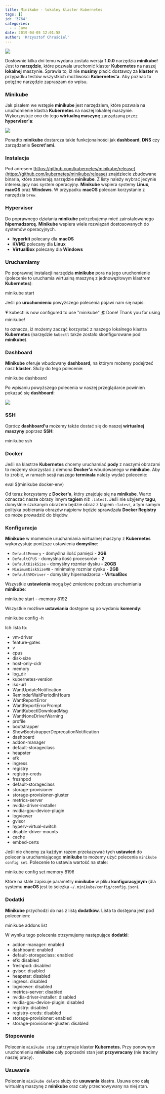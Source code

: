```yaml
---
title: Minikube - lokalny klaster Kubernetes
tags: []
id: '3764'
categories:
  - - Java
date: 2019-04-05 12:01:58
author: 'Krzysztof Chruściel'
---
```


 ![](https://codecouple.pl/wp-content/uploads/2019/03/minikube-logo-1024x290.jpg)

Dosłownie kilka dni temu wydana została wersja **1.0.0** narzędzia **minikube**! Jest to **narzędzie**, które pozwala uruchomić klaster **Kubernetes** na naszej **lokalnej** maszynie. Sprawia to, iż nie **musimy** płacić dostawcy za **klaster** w przypadku testów wszystkich możliwości **Kubernetes'a**. Aby poznać to potężne narzędzie zapraszam do wpisu.
<!-- more -->
### Minikube

Jak pisałem we wstępie **minikube** jest narzędziem, które pozwala na uruchomienie klastra **Kubernetes** na naszej lokalnej maszynie. Wykorzystuje ono do tego **wirtualną maszynę** zarządzaną przez **hypervisor'a**:

![](https://codecouple.pl/wp-content/uploads/2019/03/minikube-1024x433.png)

Ponadto **minikube** dostarcza takie funkcjonalności jak **dashboard**, **DNS** czy zarządzanie **Secret'ami**.

### Instalacja

Pod adresem [https://github.com/kubernetes/minikube/release](https://github.com/kubernetes/minikube/release) znajdziecie zbudowane binaria, które zawierają narzędzie **minikube**. Z listy należy wybrać jedynie interesujący nas system operacyjny. **Minikube** wspiera systemy **Linux**, **macOS** oraz **Windows**. W przypadku **macOS** polecam korzystanie z narzędzia `brew`.

### Hypervisor

Do poprawnego działania **minikube** potrzebujemy mieć zainstalowanego **hipernadzorcę**. **Minikube** wspiera wiele rozwiązań dostosowanych do systemów operacyjnych.

*   **hyperkit** polecany dla **macOS**
*   **KVM2** polecany dla **Linux**
*   **VirtualBox** polecany dla **Windows**

### Uruchamiamy

Po poprawnej instalacji narzędzia **minikube** pora na jego uruchomienie (polecenie to uruchamia wirtualną maszynę z jednowęzłowym klastrem **Kubernetes**):

minikube start

Jeśli po **uruchomieniu** powyższego polecenia pojawi nam się napis:

💗  kubectl is now configured to use "minikube"
🏄  Done! Thank you for using minikube!

to oznacza, iż możemy zacząć korzystać z naszego lokalnego klastra **Kubernetes** (narzędzie `kubectl` także zostało skonfigurowane pod **minikube**).

### Dashboard

**Minikube** oferuje wbudowany **dashboard**, na którym możemy podejrzeć nasz **klaster**. Służy do tego polecenie:

minikube dashboard

Po wpisaniu powyższego polecenia w naszej przeglądarce powinien pokazać się **dashboard**:

![](https://codecouple.pl/wp-content/uploads/2019/03/Screen-Shot-2019-03-30-at-18.58.35-1024x611.png)

### SSH

Oprócz **dashboard'u** możemy także dostać się do naszej **wirtualnej maszyny** poprzez **SSH**:

minikube ssh

### Docker

Jeśli na klastrze **Kubernetes** chcemy uruchamiać **pody** z naszymi obrazami to możemy skorzystać z demona **Docker'a** wbudowanego w **minikube**. Aby to zrobić, w ramach sesji naszego **terminala** należy wydać polecenie:

eval $(minikube docker-env)

Od teraz korzystamy z **Docker'a**, który znajduje się na **minikube**. Warto oznaczać nasze obrazy innym **tagiem** niż `:latest`. Jeśli nie użyjemy **tagu**, domyślnie szukanym obrazem będzie obraz z tagiem `:latest`, a tym samym polityka pobierania obrazów najpierw będzie sprawdzała **Docker Registry** co może prowadzić do błędów.

### Konfiguracja

**Minikube** w momencie uruchamiania wirtualnej maszyny z **Kubernetes** wykorzystuje poniższe ustawienia **domyślne**:

*   `DefaultMemory` - domyślna ilość pamięci - **2GB**
*   `DefaultCPUS` - domyślna ilość procesorów - **2**
*   `DefaultDiskSize` - domyślny rozmiar dysku - **20GB**
*   `MinimumDiskSizeMB` - minimalny rozmiar dysku - **2GB**
*   `DefaultVMDriver` - domyślny hipernadzorca - **VirtualBox**

Wszystkie **ustawienia** mogą być zmienione podczas uruchamiania **minikube**:

minikube start --memory 8192

Wszystkie możliwe **ustawiania** dostępne są po wydaniu **komendy**:

minikube config -h

Ich lista to:

*   vm-driver
*   feature-gates
*   v
*   cpus
*   disk-size
*   host-only-cidr
*   memory
*   log\_dir
*   kubernetes-version
*   iso-url
*   WantUpdateNotification
*   ReminderWaitPeriodInHours
*   WantReportError
*   WantReportErrorPrompt
*   WantKubectlDownloadMsg
*   WantNoneDriverWarning
*   profile
*   bootstrapper
*   ShowBootstrapperDeprecationNotification
*   dashboard
*   addon-manager
*   default-storageclass
*   heapster
*   efk
*   ingress
*   registry
*   registry-creds
*   freshpod
*   default-storageclass
*   storage-provisioner
*   storage-provisioner-gluster
*   metrics-server
*   nvidia-driver-installer
*   nvidia-gpu-device-plugin
*   logviewer
*   gvisor
*   hyperv-virtual-switch
*   disable-driver-mounts
*   cache
*   embed-certs

Jeśli nie chcemy za każdym razem przekazywać tych **ustawień** do polecenia uruchamiającego **minikube** to możemy użyć polecenia `minikube config set`. Polecenie to ustawia wartość na stałe:

minikube config set memory 8196

Które na stałe zapisuje parametry **minikube** w pliku **konfiguracyjnym** (dla systemu **macOS** jest to ścieżka `~/.minikube/config/config.json`).

### Dodatki

**Minikube** przychodzi do nas z listą **dodatków**. Lista ta dostępna jest pod poleceniem:

minikube addons list

W wyniku tego polecenia otrzymujemy następujące **dodatki**:

*   addon-manager: enabled
*   dashboard: enabled
*   default-storageclass: enabled
*   efk: disabled
*   freshpod: disabled
*   gvisor: disabled
*   heapster: disabled
*   ingress: disabled
*   logviewer: disabled
*   metrics-server: disabled
*   nvidia-driver-installer: disabled
*   nvidia-gpu-device-plugin: disabled
*   registry: disabled
*   registry-creds: disabled
*   storage-provisioner: enabled
*   storage-provisioner-gluster: disabled

### Stopowanie

Polecenie `minikube stop` zatrzymuje klaster **Kubernetes.** Przy ponownym uruchomieniu **minikube** cały poprzedni stan jest **przywracany** (nie tracimy naszej pracy).

### Usuwanie

Polecenie `minikube delete` służy do **usuwania** klastra. Usuwa ono całą wirtualną maszynę z **minikube** oraz cały przechowywany na niej stan.